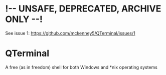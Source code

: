 # !-- UNSAFE, DEPRECATED, ARCHIVE ONLY --!
See issue 1: https://github.com/mckenney5/QTerminal/issues/1

QTerminal
=========

A free (as in freedom) shell for both Windows and *nix operating systems
